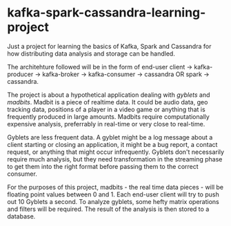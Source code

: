 # kafka-spark-cassandra-learning-project
Just a project for learning the basics of Kafka, Spark and Cassandra for how distributing data analysis and storage can be handled.

The architehture followed will be in the form of end-user client -> kafka-producer -> kafka-broker -> kafka-consumer -> cassandra OR spark -> cassandra.

The project is about a hypothetical application dealing with *gyblets* and *madbits*. Madbit is a piece of realtime data. It could be audio data, geo tracking data, positions of a player in a video game or anything that is frequently produced in large amounts. Madbits require computationally expensive analysis, preferrably in real-time or very close to real-time.

Gyblets are less frequent data. A gyblet might be a log message about a client starting or closing an application, it might be a bug report, a contact request, or anything that might occur infrequently. Gyblets don't necessarily require much analysis, but they need transformation in the streaming phase to get them into the right format before passing them to the correct consumer.

For the purposes of this project, madbits - the real time data pieces - will be floating point values between 0 and 1. Each end-user client will try to push out 10 Gyblets a second. To analyze gyblets, some hefty matrix operations and filters will be required. The result of the analysis is then stored to a database.
